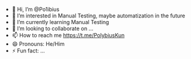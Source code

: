 - 👋 Hi, I’m @Po1ibius
- 👀 I’m interested in Manual Testing, maybe automatization in the future
- 🌱 I’m currently learning Manual Testing
- 💞️ I’m looking to collaborate on ...
- 📫 How to reach me https://t.me/PolybiusKun
- 😄 Pronouns: He/Him
- ⚡ Fun fact: ...

<!---
Po1ibius/Po1ibius is a ✨ special ✨ repository because its `README.md` (this file) appears on your GitHub profile.
You can click the Preview link to take a look at your changes.
--->
